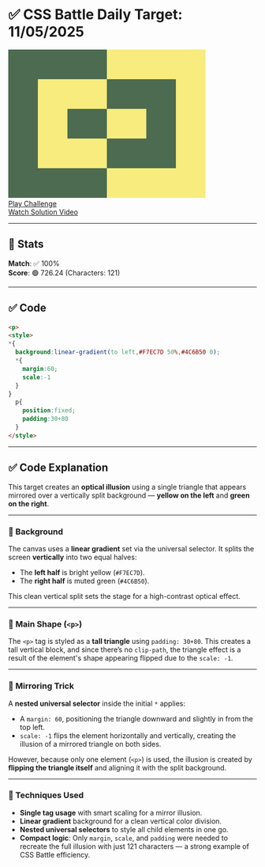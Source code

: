 # ✅ CSS Battle Daily Target: 11/05/2025

![Target](./images/11.png)  
[Play Challenge](https://cssbattle.dev/play/6or03xG5CFQ8e2DbGqe7)  
[Watch Solution Video](https://youtube.com/shorts/alaDQoDweFQ)

---

## 🔢 Stats

**Match**: ✅ 100%  
**Score**: 🟢 726.24 (Characters: 121)

---

## ✅ Code

```html
<p>
<style>
*{
  background:linear-gradient(to left,#F7EC7D 50%,#4C6B50 0);
  *{
    margin:60;
    scale:-1
  }
}
  p{
    position:fixed;
    padding:30+80
  }
</style>
```

---

## ✅ Code Explanation

This target creates an **optical illusion** using a single triangle that appears mirrored over a vertically split background — **yellow on the left** and **green on the right**.

---

### 🎨 Background

The canvas uses a **linear gradient** set via the universal selector. It splits the screen **vertically** into two equal halves:

* The **left half** is bright yellow (`#F7EC7D`).
* The **right half** is muted green (`#4C6B50`).

This clean vertical split sets the stage for a high-contrast optical effect.

---

### 🔺 Main Shape (`<p>`)

The `<p>` tag is styled as a **tall triangle** using `padding: 30+80`. This creates a tall vertical block, and since there’s no `clip-path`, the triangle effect is a result of the element's shape appearing flipped due to the `scale: -1`.

---

### 🔁 Mirroring Trick

A **nested universal selector** inside the initial `*` applies:

* A `margin: 60`, positioning the triangle downward and slightly in from the top left.
* `scale: -1` flips the element horizontally and vertically, creating the illusion of a mirrored triangle on both sides.

However, because only one element (`<p>`) is used, the illusion is created by **flipping the triangle itself** and aligning it with the split background.

---

### 🧠 Techniques Used

* **Single tag usage** with smart scaling for a mirror illusion.
* **Linear gradient** background for a clean vertical color division.
* **Nested universal selectors** to style all child elements in one go.
* **Compact logic**: Only `margin`, `scale`, and `padding` were needed to recreate the full illusion with just 121 characters — a strong example of CSS Battle efficiency.